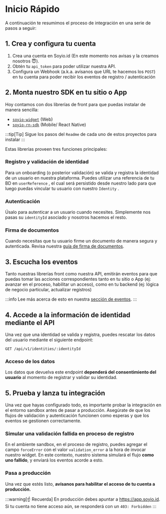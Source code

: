 
# Inicio Rápido

A continuación te resumimos el proceso de integración en una serie de pasos a seguir:

## 1. Crea y configura tu cuenta

1. Crea una cuenta en Soyio.id (En este momento nos avisas y la creamos nosotros 😇).
2. Obtén tu `api_token` para poder utilizar nuestra API.
3. Configura un Webhook (a.k.a. avísanos que URL te hacemos los `POST`) en tu cuenta para poder recibir los eventos de registro / autenticación

## 2. Monta nuestro SDK en tu sitio o App

Hoy contamos con dos librerías de front para que puedas instalar de manera sencilla:

- [`soyio-widget`](https://www.npmjs.com/package/@soyio/soyio-widget) (Web)
- [`soyio-rn-sdk`](https://www.npmjs.com/package/@soyio/soyio-rn-sdk) (Mobile/ React Native)

:::tip[Tip]
Sigue los pasos del `Readme` de cada uno de estos proyectos para instalar
:::

Estas librerías proveen tres funciones principales:

### Registro y validación de identidad

Para un onboarding (o posterior validación) se valida y registra la identidad de un usuario en nuestra plataforma. Puedes utilizar una referencia de tu BD en `userReference` , el cual será persistido desde nuestro lado para que luego puedas vincular tu usuario con nuestro `Identity` .

### Autenticación

Úsalo para autenticar a un usuario cuando necesites. Simplemente nos pasas su `identityId` asociado y nosotros hacemos el resto.

### Firma de documentos

Cuando necesitas que tu usuario firme un documento de manera segura y autenticada. Revisa nuestra [guía de firma de documentos](./signature).

## 3. Escucha los eventos

Tanto nuestras librerías front como nuestra API, emitirán eventos para que puedas tomar las acciones correspondientes tanto en tu sitio o App (ej: avanzar en el proceso, habilitar un acceso), como en tu backend (ej: lógica de negocio particular, actualizar registros)

:::info
Lee más acerca de esto en nuestra [sección de eventos](./events).
:::

## 4. Accede a la información de identidad mediante el API

Una vez que una identidad se valida y registra, puedes rescatar los datos del usuario mediante el siguiente endpoint:

`GET /api/v1/identities/:identityId`

### Acceso de los datos

Los datos que devuelva este endpoint **dependerá del consentimiento del usuario** al momento de registrar y validar su identidad.

## 5. Prueba y lanza tu integración

Una vez que hayas configurado todo, es importante probar la integración en el entorno sandbox antes de pasar a producción. Asegúrate de que los flujos de validación y autenticación funcionen como esperas y que los eventos se gestionen correctamente.

### Simular una validación fallida en proceso de registro

En el ambiente sandbox, en el proceso de registro, puedes agregar el campo `forceError`  con el valor `validation_error` a la hora de invocar nuestro widget. En este contexto, nuestro sistema simulará el flujo **como uno fallido**, y enviará los eventos acorde a esto.

### Pasa a producción

Una vez que estés listo, **avísanos para habilitar el acceso de tu cuenta a producción.**

:::warning[☝ Recuerda]
En producción debes apuntar a https://app.soyio.id. Si tu cuenta no tiene acceso aún, se responderá con un `403: Forbidden`
:::
